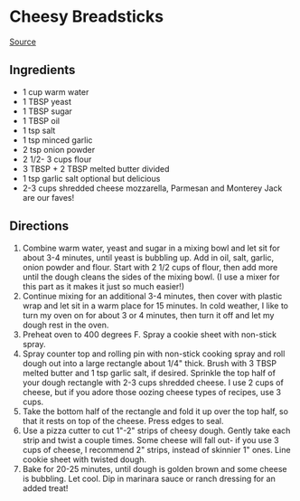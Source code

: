 # Cheesy Breadsticks
[Source](https://butterwithasideofbread.com/cheesy-breadsticks/#wprm-recipe-container-15714)

## Ingredients
- 1 cup warm water
- 1 TBSP yeast
- 1 TBSP sugar
- 1 TBSP oil
- 1 tsp salt
- 1 tsp minced garlic
- 2 tsp onion powder
- 2 1/2- 3 cups flour
- 3 TBSP + 2 TBSP melted butter divided
- 1 tsp garlic salt optional but delicious
- 2-3 cups shredded cheese mozzarella, Parmesan and Monterey Jack are our faves!

## Directions
1. Combine warm water, yeast and sugar in a mixing bowl and let sit for about 3-4 minutes, until yeast is bubbling up. Add in oil, salt, garlic, onion powder and flour. Start with 2 1/2 cups of flour, then add more until the dough cleans the sides of the mixing bowl. (I use a mixer for this part as it makes it just so much easier!)
1. Continue mixing for an additional 3-4 minutes, then cover with plastic wrap and let sit in a warm place for 15 minutes. In cold weather, I like to turn my oven on for about 3 or 4 minutes, then turn it off and let my dough rest in the oven.
1. Preheat oven to 400 degrees F. Spray a cookie sheet with non-stick spray.
1. Spray counter top and rolling pin with non-stick cooking spray and roll dough out into a large rectangle about 1/4" thick. Brush with 3 TBSP melted butter and 1 tsp garlic salt, if desired. Sprinkle the top half of your dough rectangle with 2-3 cups shredded cheese. I use 2 cups of cheese, but if you adore those oozing cheese types of recipes, use 3 cups.
1. Take the bottom half of the rectangle and fold it up over the top half, so that it rests on top of the cheese. Press edges to seal.
1. Use a pizza cutter to cut 1"-2" strips of cheesy dough. Gently take each strip and twist a couple times. Some cheese will fall out- if you use 3 cups of cheese, I recommend 2" strips, instead of skinnier 1" ones. Line cookie sheet with twisted dough.
1. Bake for 20-25 minutes, until dough is golden brown and some cheese is bubbling. Let cool. Dip in marinara sauce or ranch dressing for an added treat!